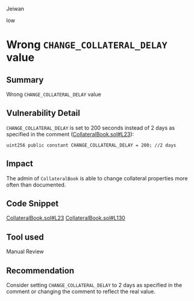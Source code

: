 Jeiwan

low

# Wrong `CHANGE_COLLATERAL_DELAY` value

## Summary
Wrong `CHANGE_COLLATERAL_DELAY` value
## Vulnerability Detail
`CHANGE_COLLATERAL_DELAY` is set to 200 seconds instead of 2 days as specified in the comment ([CollateralBook.sol#L23](https://github.com/sherlock-audit/2022-11-isomorph/blob/main/contracts/Isomorph/contracts/CollateralBook.sol#L23)):
```solidity
uint256 public constant CHANGE_COLLATERAL_DELAY = 200; //2 days
```
## Impact
The admin of `CollateralBook` is able to change collateral properties more often than documented.

## Code Snippet
[CollateralBook.sol#L23](https://github.com/sherlock-audit/2022-11-isomorph/blob/main/contracts/Isomorph/contracts/CollateralBook.sol#L23)
[CollateralBook.sol#L130](https://github.com/sherlock-audit/2022-11-isomorph/blob/main/contracts/Isomorph/contracts/CollateralBook.sol#L130)

## Tool used
Manual Review

## Recommendation
Consider setting `CHANGE_COLLATERAL_DELAY` to 2 days as specified in the comment or changing the comment to reflect the real value.